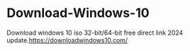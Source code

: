 # Download-Windows-10
Download windows 10 iso 32-bit/64-bit free direct link 2024 update.https://downloadwindows10.com/

